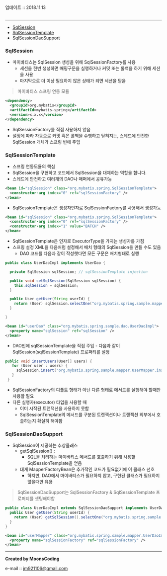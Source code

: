 <div class="pull-right"> 업데이트 :: 2018.11.13 </div><br>

---

<!-- @import "[TOC]" {cmd="toc" depthFrom=1 depthTo=6 orderedList=false} -->

<!-- code_chunk_output -->

-	[SqlSession](#sqlsession)
-	[SqlSessionTemplate](#sqlsessiontemplate)
-	[SqlSessionDaoSupport](#sqlsessiondaosupport)

<!-- /code_chunk_output -->

### SqlSession

-	마이바티스는 SqlSession 생성을 위해 SqlSessionFactory를 사용
	-	세션을 한번 생성하면 매핑구문을 실행하거나 커밋 또는 롤백을 하기 위해 세션을 사용
	-	마지막으로 더 이상 필요하지 않은 상태가 되면 세션을 닫음

> 마이바티스 스프링 연동 모듈

```xml
<dependency>
  <groupId>org.mybatis</groupId>
  <artifactId>mybatis-spring</artifactId>
  <version>x.x.x</version>
</dependency>
```

-	SqlSessionFactory를 직접 사용하지 않음
-	설정에 따라 자동으로 커밋 혹은 롤백을 수행하고 닫혀지는, 스레드에 안전한 SqlSession 개체가 스프링 빈에 주입

### SqlSessionTemplate

-	스프링 연동모듈의 핵심
-	SqlSession을 구현하고 코드에서 SqlSession을 대체하는 역할을 합니다.
-	스레드에 안전하고 여러개의 DAO나 매퍼에서 공유가능

```xml
<bean id="sqlSession" class="org.mybatis.spring.SqlSessionTemplate">
  <constructor-arg index="0" ref="sqlSessionFactory" />
</bean>
```

-	SqlSessionTemplate은 생성자인자로 SqlSessionFactory를 사용해서 생성가능

```xml
<bean id="sqlSession" class="org.mybatis.spring.SqlSessionTemplate">
  <constructor-arg index="0" ref="sqlSessionFactory" />
  <constructor-arg index="1" value="BATCH" />
</bean>
```

-	SqlSessionTemplate은 인자로 ExecutorType을 가지는 생성자를 가짐
-	스프링 설정 XML을 다음처럼 설정해서 배치 형태의 SqlSession을 만들 수도 있음
	-	DAO 코드를 다음과 같이 작성햇다면 모든 구문은 배치형태로 실행

```java
public class UserDaoImpl implements UserDao {

  private SqlSession sqlSession; // sqlSessionTemplate injection

  public void setSqlSession(SqlSession sqlSession) {
    this.sqlSession = sqlSession;
  }

  public User getUser(String userId) {
    return (User) sqlSession.selectOne("org.mybatis.spring.sample.mapper.UserMapper.getUser", userId);
  }

}
```

```xml
<bean id="userDao" class="org.mybatis.spring.sample.dao.UserDaoImpl">
  <property name="sqlSession" ref="sqlSession" />
</bean>
```

-	DAO빈에 sqlSessionTemplate을 직접 주입 - 다음과 같이 SqlSession(sqlSessionTemplate) 프로퍼티를 설정

```java
public void insertUsers(User[] users) {
   for (User user : users) {
     sqlSession.insert("org.mybatis.spring.sample.mapper.UserMapper.insertUser", user);
   }
 }
```

-	SqlSessionFactory의 디폴트 형태가 아닌 다른 형태로 메서드를 실행해야 할때만 사용할 필요
-	다른 실행자(executor) 타입을 사용할 때
	-	이미 시작된 트랜잭션을 사용하지 못함
	-	SqlSessionTemplate의 메서드를 구분된 트랜잭션이나 트랜잭션 외부에서 호출하는지 확실히 해야함

### SqlSessionDaoSupport

-	SqlSession이 제공하는 추상클래스
	-	getSqlSession() :
		-	SQL을 처리하는 마이바티스 메서드를 호출하기 위해 사용할 SqlSessionTemplate을 얻음
	-	대게 MapperFactoryBean은 추가적인 코드가 필요없기에 이 클래스 선호
		-	하지만, DAO에서 마이바티스가 필요하지 않고, 구현된 클래스가 필요하지 않을때만 유용

> SqlSessionDaoSupport는 SqlSessionFactory & SqlSessionTemplate 프로퍼티를 셋팅해야함

```java
public class UserDaoImpl extends SqlSessionDaoSupport implements UserDao {
  public User getUser(String userId) {
    return (User) getSqlSession().selectOne("org.mybatis.spring.sample.mapper.UserMapper.getUser", userId);
  }
}
```

```xml
<bean id="userMapper" class="org.mybatis.spring.sample.mapper.UserDaoImpl">
  <property name="sqlSessionFactory" ref="sqlSessionFactory" />
</bean>
```

---

**Created by MoonsCoding**

e-mail :: jm921106@gmail.com

